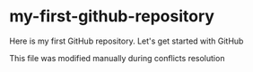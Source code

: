 # my-first-github-repository

Here is my first GitHub repository. Let's get started with GitHub

This file was modified manually during conflicts resolution
